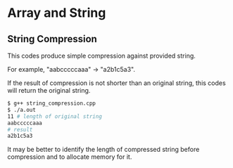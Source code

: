 # Array and String

## String Compression

This codes produce simple compression against provided string.

For example, "aabcccccaaa" -> "a2b1c5a3".

If the result of compression is not shorter than an original string,
this codes will return the original string.

```bash
$ g++ string_compression.cpp
$ ./a.out
11 # length of original string
aabcccccaaa
# result
a2b1c5a3
```

It may be better to identify the length of compressed string before compression and to allocate memory for it.
